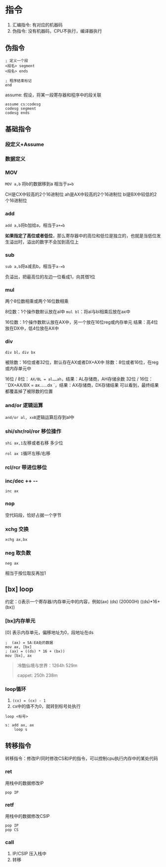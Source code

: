 # 指令

1. 汇编指令: 有对应的机器码
2. 伪指令: 没有机器码，CPU不执行，编译器执行

## 伪指令

```assembly
; 定义一个段
<段名> segment
<段名> ends

; 程序结束标记
end
```

assume: 假设，将某一段寄存器和程序中的段关联

```assembly
assume cs:codesg 
codesg segment
codesg ends
```



## 基础指令

### 段定义+Assume





### 数据定义



### MOV

`MOV a,b` 将b的数据移到a
相当于`a=b`

CH是CX中较高的2个16进制位
ah是AX中较高的2个16进制位
bl是BX中较低的2个16进制位  

### add

`add a,b`将b加给a，相当于`a+=b`

**如果指定了高位或者低位**，那么寄存器中的高位和低位是独立的，也就是当低位发生溢出时，溢出的数字不会加到高位上

### sub

`sub a,b`将a减去b，相当于`a-=b`

 负溢出，把最高位的左边一位看成1，向其借1位

### mul

两个8位数相乘或两个16位数相乘

8位数：1个操作数默认放在al中
`mul bl`：将al与bl相乘后放在ax中

16位数：1个操作数默认放在AX中，另一个放在16位reg或内存单元
结果：高4位放在DX中，低4位放在AX中

### div

`div bl，div bx`

被除数：16位或者32位，默认存在AX或者DX+AX中 
除数：8位或者16位，在reg或内存单元中

16位 / 8位： `AX/BL = al……ah`，结果：AL存储商，AH存储余数
32位 / 16位：``DX+AX/BX = ax……dx `，结果：AX存储商，DX存储结果
可以看到，最终结果都覆盖掉了被除数的位置

### and/or 逻辑运算

`and/or al, xxB`逻辑运算后存到al中

### shi/shr/rol/ror 移位操作

`shi ax,1`左移或者右移 多少位 

`rol ax 1`循环左移/右移

###  rcl/rcr 带进位移位

### inc/dec ++ --

`inc ax`

### nop

空代码段，恰好占据一个字节

### xchg 交换

`xchg ax,bx`

### neg 取负数

`neg ax`

相当于按位取反再加1 

## [bx] loop

约定：()表示一个寄存器/内存单元中的内容，例如(ax) (ds) (20000H) ((ds)*16+(bx))

### [bx]内存单元

[0] 表示内存单元，偏移地址为0，段地址在ds

```assembly
;  (ax) = SA:EA处的数据
mov ax, [bx]
; (ax) = ((ds) * 16 + (bx))
mov [bx], ax
```

> 冷酷仙境与世界：1264h 529m
>
> cappet: 250h 238m 

### loop循环

1. `(cx) = (cx) - 1`
2. cx中的值不为0，就转到标号处执行

```assembly
loop <标号>
```

```assembly
s: add ax, ax
	loop s
```



## 转移指令

转移指令：修改IP/同时修改CS和IP的指令，可以控制cpu执行内存中的某处代码

### ret

用栈中的数据修改IP

```assembly
pop IP
```



### retf

用栈中的数据修改CSIP

```assembly
pop IP
pop CS
```

### call

1. IP/CSIP 压入栈中
2. 转移